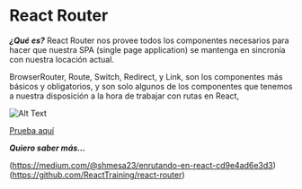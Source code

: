 # React Router #

***¿Qué es?***
React Router nos provee todos los componentes necesarios para hacer que nuestra SPA (single page application) se mantenga en sincronía con nuestra locación actual.

BrowserRouter, Route, Switch, Redirect, y Link, son los componentes más básicos y obligatorios, y son solo algunos de los componentes que tenemos a nuestra disposición a la hora de trabajar con rutas en React,

![Alt Text](https://css-tricks.com/wp-content/uploads/2016/03/browserhistory.gif)

[Prueba aquí](https://repl.it/@EduDevf/reactrouterapp "replit")



***Quiero saber más...***

(https://medium.com/@shmesa23/enrutando-en-react-cd9e4ad6e3d3)
(https://github.com/ReactTraining/react-router)
